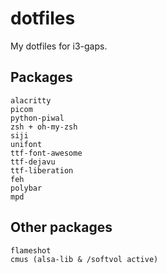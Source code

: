 # dotfiles
My dotfiles for i3-gaps.

## Packages
```
alacritty
picom
python-piwal
zsh + oh-my-zsh
siji
unifont
ttf-font-awesome
ttf-dejavu
ttf-liberation
feh
polybar
mpd
```

## Other packages
```
flameshot
cmus (alsa-lib & /softvol active)
```
